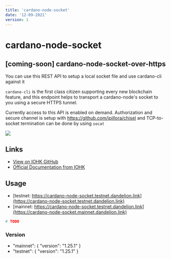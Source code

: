 ```yaml
---
title: 'cardano-node-socket'
date: '12-09-2021'
version: 1
---      
```


# cardano-node-socket
## [coming-soon] cardano-node-socket-over-https

You can use this REST API to setup a local socket file and use cardano-cli against it

`cardano-cli` is the first class citizen supporting every new blockchain feature, and this endpoint helps to transport a cardano-node's socket to you using a secure HTTPS tunnel.

Currently access to this API is enabled on demand. Authorization and secure channel is setup with https://github.com/jpillora/chisel and TCP-to-socket termination can be done by using `socat`

![](/showcase-comingsoon.jpg)

## Links

- [View on IOHK GitHub](https://github.com/input-output-hk/cardano-node#cardano-cli)
- [Official Documentation from IOHK](https://github.com/input-output-hk/cardano-node/blob/master/cardano-cli/README.md)

## Usage

- [testnet: https://cardano-node-socket.testnet.dandelion.link](https://cardano-node-socket.testnet.dandelion.link)
- [mainnet: https://cardano-node-socket.testnet.dandelion.link](https://cardano-node-socket.mainnet.dandelion.link)


```bash
# TODO
```

### Version
- "mainnet": { "version": "1.25.1" }
- "testnet": { "version": "1.25.1" }
